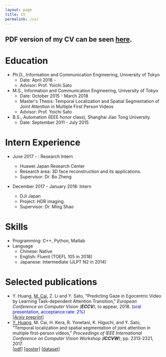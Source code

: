 ```yaml
---
layout: page
title: CV
permalink: /cv/
---
```

## PDF version of my CV can be seen [here](hyf015.github.io/assets/CV.pdf).

Education
======
* Ph.D., Information and Communication Engineering, University of Tokyo
  * Date: April 2018 -
  * Advisor: Prof. Yoichi Sato
* M.S., Information and Communication Engineering, University of Tokyo
  * Date: October 2015 - March 2018
  * Master's Thesis: Temporal Localization and Spatial Segmentation of Joint Attention in Multiple First Person Videos
  * Advisor: Prof. Yoichi Sato
* B.S., Automation (IEEE honor class), Shanghai Jiao Tong University
  * Date: September 2011 - July 2015

Intern Experience
======
* June 2017 - : Research Intern
  * Huawei Japan Research Center
  * Research area: 3D face reconstruction and its applications. 
  * Supervisor: Dr. Bo Zheng

* December 2017 - January 2018: Intern
  * DJI Japan
  * Project: HDR imaging.
  * Supervisor: Dr. Ming Shao
  
Skills
======
* Programming: C++, Python, Matlab
* Language
  * Chinese: Native
  * English: Fluent (TOEFL 105 in 2018)
  * Japanese: Intermediate (JLPT N2 in 2014)
  
Selected publications
======
* Y. Huang, <u>M. Cai</u>, Z. Li and Y. Sato, &quot;Predicting Gaze in Egocentric Video by Learning Task-dependent Attention Transition,&quot; <i>European Conference on Computer Vision (**ECCV**)</i>, to appear, 2018. (<font color="blue">oral presentation, acceptance rate: 2%</font>)  
[[Arxiv preprint]](https://arxiv.org/pdf/1803.09125)
* <u>Y. Huang</u>, M. Cai, H. Kera, R. Yonetani, K. Higuchi, and Y. Sato, &quot;Temporal localization and spatial segmentation of joint attention in multiple first-person videos,&quot; <i>Proceedings of IEEE International Conference on Computer Vision Workshop (**ICCVW**)</i>, pp. 2313-2321, 2017.   
[[pdf]](http://openaccess.thecvf.com/content_ICCV_2017_workshops/papers/w34/attention_hyfiis.u-tokyo.ac.jp_cai-mjiis.u-tokyo.ac.jp_keraiis.u-tokyo.ac.jp_ICCV_2017_paper.pdf)
[[poster]](/assets/HC_ICCVW2017_poster.pdf)
[[dataset]](https://github.com/cai-mj/UTJA_dataset)
